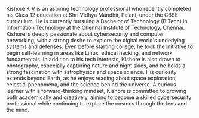 Kishore K V is an aspiring technology professional who recently completed his Class 12 education at Shri Vidhya Mandhir, Palani, under the CBSE curriculum. He is currently pursuing a Bachelor of Technology (B.Tech) in Information Technology at the Chennai Institute of Technology, Chennai. Kishore is deeply passionate about cybersecurity and computer networking, with a strong desire to explore the digital world's underlying systems and defenses. Even before starting college, he took the initiative to begin self-learning in areas like Linux, ethical hacking, and network fundamentals. In addition to his tech interests, Kishore is also drawn to photography, especially capturing nature and night skies, and he holds a strong fascination with astrophysics and space science. His curiosity extends beyond Earth, as he enjoys reading about space exploration, celestial phenomena, and the science behind the universe. A curious learner with a forward-thinking mindset, Kishore is committed to growing both academically and creatively, aiming to become a skilled cybersecurity professional while continuing to explore the cosmos through the lens and the mind.
